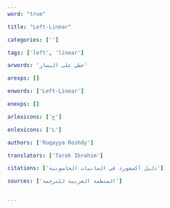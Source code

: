 ```yaml
---
word: "true"

title: "Left-Linear"

categories: ['']

tags: ['left', 'linear']

arwords: 'خطي على اليسار'

arexps: []

enwords: ['Left-Linear']

enexps: []

arlexicons: ['خ']

enlexicons: ['L']

authors: ['Ruqayya Roshdy']

translators: ['Tarek Ibrahim']

citations: ['دليل أكسفورد في السانيات الحاسوبية']

sources: ['المنظمة العربية للترجمة']


---
```

